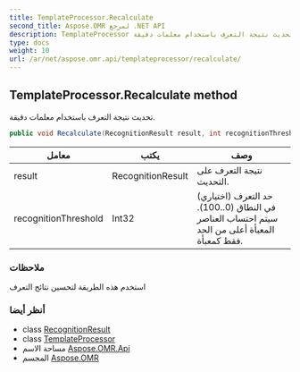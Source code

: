 ```yaml
---
title: TemplateProcessor.Recalculate
second_title: Aspose.OMR لمرجع .NET API
description: TemplateProcessor طريقة. تحديث نتيجة التعرف باستخدام معلمات دقيقة.
type: docs
weight: 10
url: /ar/net/aspose.omr.api/templateprocessor/recalculate/
---
```

## TemplateProcessor.Recalculate method

تحديث نتيجة التعرف باستخدام معلمات دقيقة.

```csharp
public void Recalculate(RecognitionResult result, int recognitionThreshold = -100)
```

| معامل | يكتب | وصف |
| --- | --- | --- |
| result | RecognitionResult | نتيجة التعرف على التحديث. |
| recognitionThreshold | Int32 | (اختياري) حد التعرف في النطاق (0..100). سيتم احتساب العناصر المعبأة أعلى من الحد فقط كمعبأة. |

### ملاحظات

استخدم هذه الطريقة لتحسين نتائج التعرف

### أنظر أيضا

* class [RecognitionResult](../../../aspose.omr.model/recognitionresult/)
* class [TemplateProcessor](../)
* مساحة الاسم [Aspose.OMR.Api](../../templateprocessor/)
* المجسم [Aspose.OMR](../../../)


